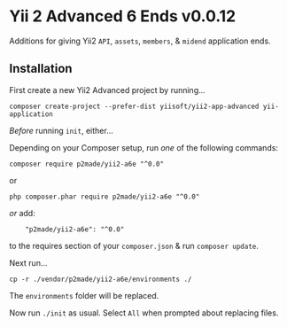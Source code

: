 Yii 2 Advanced 6 Ends v0.0.12
=====================

Additions for giving Yii2 `API`, `assets`, `members`, & `midend` application ends.

Installation
------------

First create a new Yii2 Advanced project by running...

```
composer create-project --prefer-dist yiisoft/yii2-app-advanced yii-application
```

*Before* running `init`, either...

Depending on your Composer setup, run *one* of the following commands:

```
composer require p2made/yii2-a6e "^0.0"
```

or

```
php composer.phar require p2made/yii2-a6e "^0.0"
```

*or* add:

```
	"p2made/yii2-a6e": "^0.0"
```

to the requires section of your `composer.json` & run `composer update`.

Next run...

```
cp -r ./vendor/p2made/yii2-a6e/environments ./
```

The `environments` folder will be replaced.

Now run `./init` as usual.
Select `All` when prompted about replacing files.


